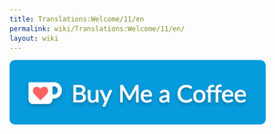 ```yaml
---
title: Translations:Welcome/11/en
permalink: wiki/Translations:Welcome/11/en/
layout: wiki
---
```


![](kofi1.png "kofi1.png")
